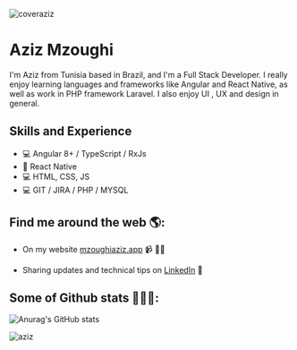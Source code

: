 ![coveraziz](https://user-images.githubusercontent.com/46766162/145229365-ed6d1a31-1307-4623-84be-4315c987e385.png)

# Aziz Mzoughi
I'm Aziz from Tunisia based in Brazil, and I'm a Full Stack Developer. I really enjoy learning languages and frameworks like Angular and React Native, as well as work in PHP framework Laravel. I also enjoy UI , UX and design in general. 

## Skills and Experience
* 💻 Angular 8+ / TypeScript / RxJs
* 📱 React Native
* 💻 HTML, CSS, JS
* 💻 GIT / JIRA / PHP / MYSQL


## Find me around the web 🌎: 
- On my website <a href="https://azixmzoughi.vercel.app/landing">mzoughiaziz.app</a> 📹 ✍🏾
<!--- Writing about IT subjects and topics on <a href="https://medium.com/@mzoughiaziz"> Medium</a> 🏓-->
- Sharing updates and technical tips on <a href="https://www.linkedin.com/in/mzoughi-aziz/">LinkedIn</a> 💼

## Some of Github stats 🏓👨‍💻: 
![Anurag's GitHub stats](https://github-readme-stats.vercel.app/api?username=mzoughiaziz&count_private=true&hide=contribs,prs&theme=radical)

![aziz](https://github4life.herokuapp.com/ethomson.gif)

